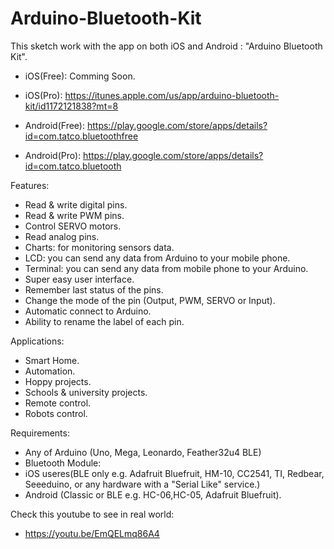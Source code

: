 # Arduino-Bluetooth-Kit
This sketch work with the app on both iOS and Android : "Arduino Bluetooth Kit".

- iOS(Free): Comming Soon.
- iOS(Pro): https://itunes.apple.com/us/app/arduino-bluetooth-kit/id1172121838?mt=8 

- Android(Free): https://play.google.com/store/apps/details?id=com.tatco.bluetoothfree
- Android(Pro): https://play.google.com/store/apps/details?id=com.tatco.bluetooth 

Features:

- Read & write digital pins. 
- Read & write PWM pins.
- Control SERVO motors.
- Read analog pins.
- Charts: for monitoring sensors data.
- LCD: you can send any data from Arduino to your mobile phone.
- Terminal: you can send any data from mobile phone to your Arduino.
- Super easy user interface.
- Remember last status of the pins.
- Change the mode of the pin (Output, PWM, SERVO or Input).
- Automatic connect to Arduino.
- Ability to rename the label of each pin.

Applications:

- Smart Home.
- Automation.
- Hoppy projects.
- Schools & university projects.
- Remote control.
- Robots control.

Requirements:

- Any of Arduino (Uno, Mega, Leonardo, Feather32u4 BLE)
- Bluetooth Module:
- iOS useres(BLE only e.g. Adafruit Bluefruit, HM-10, CC2541, TI, Redbear, Seeeduino, or any hardware with a "Serial Like" service.)
- Android (Classic or BLE e.g. HC-06,HC-05, Adafruit Bluefruit).

Check this youtube to see in real world:
- https://youtu.be/EmQELmq86A4
